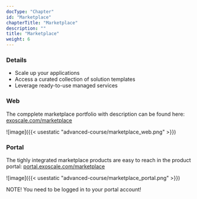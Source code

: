 ```yaml
---
docType: "Chapter"
id: "Marketplace"
chapterTitle: "Marketplace"
description: ""
title: "Marketplace"
weight: 6
---
```


### **Details**
 - Scale up your applications
 - Access a curated collection of solution templates
 - Leverage ready-to-use managed services

### **Web**

The compplete marketplace portfolio with description can be found here: [exoscale.com/marketplace](https://www.exoscale.com/marketplace/)

![image]({{< usestatic "advanced-course/marketplace_web.png" >}})

### **Portal**

The tighly integrated marketplace products are easy to reach in the product portal: [portal.exoscale.com/marketplace](https://portal.exoscale.com/login?next=%2Fmarketplace%3F)

![image]({{< usestatic "advanced-course/marketplace_portal.png" >}})

NOTE! You need to be logged in to your portal account!
